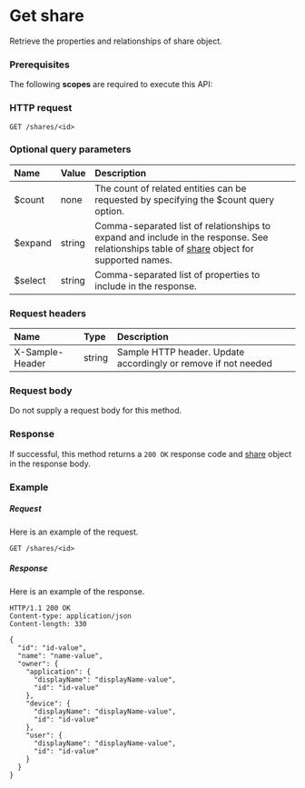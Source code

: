 # Get share

Retrieve the properties and relationships of share object.
### Prerequisites
The following **scopes** are required to execute this API: 
### HTTP request
<!-- { "blockType": "ignored" } -->
```http
GET /shares/<id>
```
### Optional query parameters
|Name|Value|Description|
|:---------------|:--------|:-------|
|$count|none|The count of related entities can be requested by specifying the $count query option.|
|$expand|string|Comma-separated list of relationships to expand and include in the response. See relationships table of [share](../resources/share.md) object for supported names. |
|$select|string|Comma-separated list of properties to include in the response.|

### Request headers
| Name       | Type | Description|
|:-----------|:------|:----------|
| X-Sample-Header  | string  | Sample HTTP header. Update accordingly or remove if not needed|

### Request body
Do not supply a request body for this method.
### Response
If successful, this method returns a `200 OK` response code and [share](../resources/share.md) object in the response body.
### Example
##### Request
Here is an example of the request.
<!-- {
  "blockType": "request",
  "name": "get_share"
}-->
```http
GET /shares/<id>
```
##### Response
Here is an example of the response.
<!-- {
  "blockType": "response",
  "truncated": false,
  "@odata.type": "microsoft.graph.share"
} -->
```http
HTTP/1.1 200 OK
Content-type: application/json
Content-length: 330

{
  "id": "id-value",
  "name": "name-value",
  "owner": {
    "application": {
      "displayName": "displayName-value",
      "id": "id-value"
    },
    "device": {
      "displayName": "displayName-value",
      "id": "id-value"
    },
    "user": {
      "displayName": "displayName-value",
      "id": "id-value"
    }
  }
}
```

<!-- uuid: 93713206-fa02-48df-97bb-72304b6d766e
2015-10-25 12:56:09 UTC -->
<!-- {
  "type": "#page.annotation",
  "description": "Get share",
  "keywords": "",
  "section": "documentation",
  "tocPath": ""
}-->